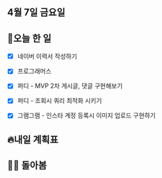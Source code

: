 ## 4월 7일 금요일

## 📝오늘 한 일

- [X] 네이버 이력서 작성하기
- [X] 프로그래머스
- [X] 퍼디 - MVP 2차 게시글, 댓글 구현해보기
- [X] 퍼디 - 조회시 쿼리 최적화 시키기
- [X] 그램그램 - 인스타 계정 등록시 이미지 업로드 구현하기


## 🔥내일 계획표

## 💁‍♂️ 돌아봄
